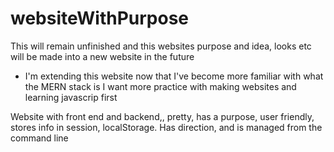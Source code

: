 # websiteWithPurpose


This will remain unfinished and this websites purpose and idea, looks etc will be made into a new website in the future

- I'm extending this website now that I've become more familiar with what the MERN stack is I want more practice with making websites and learning javascrip first

Website with front end and backend,, pretty, has a purpose, user friendly, stores info in session, localStorage. Has direction, and is managed from the command line 
